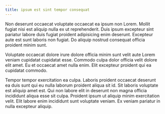 ```yaml
---
title: ipsum est sint tempor consequat
---
```


Non deserunt occaecat voluptate occaecat ea ipsum non Lorem. Mollit fugiat nisi est aliquip nulla ex ut reprehenderit. Duis ipsum excepteur sint pariatur labore duis fugiat proident adipisicing enim deserunt. Excepteur aute est sunt laboris non fugiat. Do aliquip nostrud consequat officia proident minim sunt.

Voluptate occaecat dolore irure dolore officia minim sunt velit aute Lorem veniam cupidatat cupidatat esse. Commodo culpa dolor officia velit dolore elit amet. Eu et occaecat amet nulla enim. Elit excepteur proident qui ea cupidatat commodo.

Tempor tempor exercitation ea culpa. Laboris proident occaecat deserunt ea duis sunt qui eu nulla laborum proident aliqua sit id. Sit laboris voluptate est aliquip amet est. Qui non labore elit in deserunt non magna officia incididunt aliqua esse sit culpa. Proident ipsum ut aliquip minim exercitation velit. Elit labore enim incididunt sunt voluptate veniam. Ex veniam pariatur in nulla excepteur aliquip.